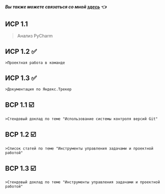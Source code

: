 
#### *Вы также можете связаться со мной [здесь](https://vk.com/nestessia) 👈*



## ИСР 1.1

> Анализ PyCharm



## ИСР 1.2 ✅

    >Проектная работа в команде


## ИСР 1.3 ✅

    >Документация по Яндекс.Трекер


## ВСР 1.1 ☑️

    >Стендовый доклад по теме "Использование системы контроля версий Git"
    

## ВСР 1.2 ☑️

    >Список статей по теме "Инструменты управления задачами и проектной работой" 
    
    
## ВСР 1.3 ☑️

    >Стендовый доклад по теме "Инструменты управления задачами и проектной работой"
